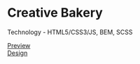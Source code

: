 # Creative Bakery

Technology - HTML5/CSS3/JS, BEM, SCSS

[Preview](https://senkiv-oleh.github.io/creativeBakery/)  
[Design](https://www.figma.com/file/zIi6yfSpSIV4dnTzwaXSjt/Bakerlab?node-id=0%3A1)
